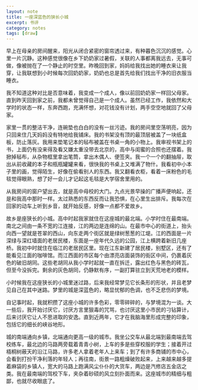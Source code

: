 ```yaml
---
layout: note
title: 一座深蓝色的狭长小城
excerpt: 书评
category: notes
tags: [draw]
---
```

 早上在母亲的房间醒来，阳光从闭合紧密的窗帘透过来，有种暮色沉沉的感觉。心里一片沉静。这种感觉很像在乡下奶奶家过暑假，关联的人事都离我远去，无事可做，像被抛在了一个静止的时空里。昨晚回到家，妈妈给我找出她的睡衣来让我穿，让我联想到小时候每次回奶奶家，奶奶也总是首先给我们找出干净的旧衣服当睡衣。

我不知道这种对比是否意味着，我变成一个成人，像以前回奶奶家一样回父母家。直到昨天回到家之前，我都未曾觉得自己是一个成人。虽然已经工作，我依然和大学时的状态一样，东奔西跑，充满怀想，对花钱没有计划，两手空空地就回了父母家。

家里一贯的整洁干净，连碗垫也白白的没有一丝污迹。我的房间里空荡明亮，因为只回来住几天妈妈没有特地给我铺床。我的书架没有顶的最顶层被盖了一块纸盒板，防止落灰。我用来垫笔记本的毡布被盖在书桌一角的小物上。我审视书架上的书，上面仍有没来得及看又嫌太重没带去北京的，高中与闺蜜的合照也还摆着。我掀掉毡布，从杂物框里拿出笔筒，拿出木偶人、便签夹。我一个一个的翻抽屉，取出从前收藏的本子和瓶瓶罐罐来看，很快我的书桌上又堆满了物什。我看初中小本子里的画，觉得陌生，好像在偷看别人的东西。我又翻看衣柜，看着一床粉色的毛毯觉得眼熟，想了好一会儿才记起这毛毯是大学宿舍里用的。

从我房间的窗户望出去，就是高中母校的大门。九点光景早操的广播声便响起，还是和我高中那时一样。太过熟悉的东西反而让我恐惧，在心里生出排斥。我每次在回家的动车上听到乡音，就开始反感，好像一点都不爱故乡。

故乡是座狭长的小城。高中时起我家就住在这座城的最北端。小学时住在最南端。南北之间由一条不宽的江连接，江的两边是连绵的山。在最市中心的街道上，抬头向西一望就是苍翠的西山，向东走两个街区就是绿树葱葱的江堤。江的西面是一片深绿与深红墙面的老居民楼，东面是一座年代久远的公园，江上横跨着新旧几座桥。我初中时就住在临江的老居民区里。现在江东新建了居民楼，别墅区，还有了能看见江面的咖啡馆。而江西面的市区每个由漂亮店面装饰的街区中间，仍裹着灰色的破旧胡同。这些老胡同从我小学时起就一直在拆迁，露出红色与黑色的砖瓦，但至今没拆完。剩余的灰色胡同，仍静默有序，一副打算驻立到天荒地老的模样。

小时候我在这座狭长的小城里迷过路，后来我经常梦见它长条形的形状，并且老梦见自己在其中迷路。梦里的城是深蓝色的，略显忧郁的色调，也不乏悲伤的梦境。

自记事时起，我就积攒了这座小城的许多色彩，零零碎碎的，与梦境混为一谈。大一些后，我开始讨厌它，讨厌方言里狠毒的咒骂，也讨厌这里小市民的刁钻算计，后来讨厌它让人不思进取的安逸。直到近两年，它才在我脑海里形成完整的印象，包括它的细长的峡谷地形。

城的南端通向乡镇，北端通向更高一级的城市。我坐公交车从最北端到最南端去驾校练车，最北边的马路两旁载着青青小树，上车的多是些穿校服的学生；接着开过梧桐树蔽天的沿江马路，许多老人拿着老年人上来车；到了有许多商铺的市中心，会看到打扮干净利落的年轻人；再往南，街景一路粗燥破败起来，上来越来越多提着麻袋的乡镇人，宽大的马路上跑满风尘仆仆的大货车，两边是汽修店五金店之类。我在最南端的驾校下车，夹杂着砂硕的风立刻扑面而来。这座城市的精细与粗鄙，也就尽收眼底了。